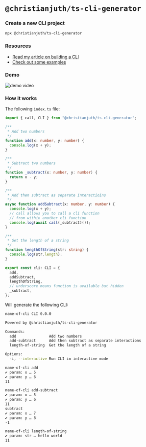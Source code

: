 # `@christianjuth/ts-cli-generator`

### Create a new CLI project

```bash
npx @christianjuth/ts-cli-generator
```



### Resources
* [Read my article on building a CLI](https://dev.to/christianjuth/turn-your-resume-into-an-interactive-cli-in-10-minutes-with-typescript-25fc)
* [Check out some examples](https://github.com/christianjuth/monorepo/tree/main/packages/ts-cli-generator/examples)

### Demo
![demo video](https://s10.gifyu.com/images/ezgif-2-2d9459aa6c.gif)

### How it works

The following `index.ts` file:

```typescript
import { call, CLI } from "@christianjuth/ts-cli-generator";

/**
 * Add two numbers
 */
function add(x: number, y: number) {
  console.log(x + y);
}

/**
 * Subtract two numbers
 */
function _subtract(x: number, y: number) {
  return x - y;
}

/**
 * Add then subtract as separate interactioins
 */
async function addSubtract(x: number, y: number) {
  console.log(x + y);
  // call allows you to call a cli function
  // from within another cli function
  console.log(await call(_subtract)());
}

/**
 * Get the length of a string
 */
function lengthOfString(str: string) {
  console.log(str.length);
}

export const cli: CLI = {
  add,
  addSubtract,
  lengthOfString,
  // underscore means function is available but hidden
  _subtract,
};

```

Will generate the following CLI:

```bash
name-of-cli CLI 0.0.0

Powered by @christianjuth/ts-cli-generator

Commands:
  add             	Add two numbers
  add-subtract    	Add then subtract as separate interactions
  length-of-string	Get the length of a string

Options:
  -i, --interactive	Run CLI in interactive mode
```

```bash
name-of-cli add
✔ param: x … 5
✔ param: y … 6
11
```

```bash
name-of-cli add-subtract
✔ param: x … 5
✔ param: y … 6
11
subtract
✔ param: x … 7
✔ param: y … 8
-1
```

```bash
name-of-cli length-of-string
✔ param: str … hello world
11
```